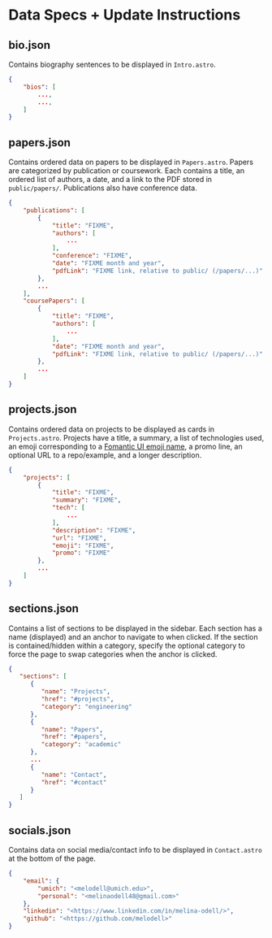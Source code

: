 # Data Specs + Update Instructions

## bio.json

Contains biography sentences to be displayed in `Intro.astro`.

```json
{
    "bios": [
        ...,
        ...,
    ]
}
```

## papers.json

Contains ordered data on papers to be displayed in `Papers.astro`.
Papers are categorized by publication or coursework. Each contains a title, an ordered list of authors, a date, and a link to the PDF stored in `public/papers/`. Publications also have conference data.

```json
{
    "publications": [
        {
            "title": "FIXME",
            "authors": [
                ...
            ],
            "conference": "FIXME",
            "date": "FIXME month and year",
            "pdfLink": "FIXME link, relative to public/ (/papers/...)"
        },
        ...
    ],
    "coursePapers": [
        {
            "title": "FIXME",
            "authors": [
                ...
            ],
            "date": "FIXME month and year",
            "pdfLink": "FIXME link, relative to public/ (/papers/...)"
        },
        ...
    ]
}
```

## projects.json

Contains ordered data on projects to be displayed as cards in `Projects.astro`.
Projects have a title, a summary, a list of technologies used, an emoji corresponding to a [Fomantic UI emoji name](https://fomantic-ui.com/elements/emoji.html), a promo line, an optional URL to a repo/example, and a longer description.

```json
{
    "projects": [
        {
            "title": "FIXME",
            "summary": "FIXME",
            "tech": [
                ...
            ],
            "description": "FIXME",
            "url": "FIXME",
            "emoji": "FIXME",
            "promo": "FIXME"
        },
        ...
    ]
}
```

## sections.json

Contains a list of sections to be displayed in the sidebar. Each section has a name (displayed) and an anchor to navigate to when clicked.
If the section is contained/hidden within a category, specify the optional category to force the page to swap categories when the anchor is clicked.

```json
{
   "sections": [
      {
         "name": "Projects",
         "href": "#projects",
         "category": "engineering"
      },
      {
         "name": "Papers",
         "href": "#papers",
         "category": "academic"
      },
      ...
      {
         "name": "Contact",
         "href": "#contact"
      }
   ]
}
```

## socials.json

Contains data on social media/contact info to be displayed in `Contact.astro` at the bottom of the page.

```json
{
    "email": {
        "umich": "<melodell@umich.edu>",
        "personal": "<melinaodell48@gmail.com>"
    },
    "linkedin": "<https://www.linkedin.com/in/melina-odell/>",
    "github": "<https://github.com/melodell>"
}
```
